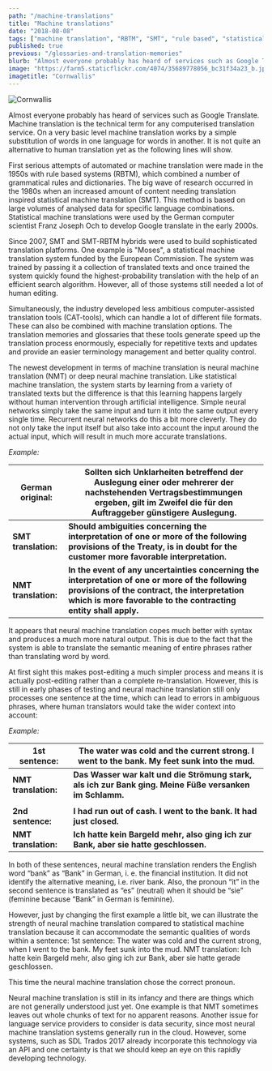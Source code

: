 ```yaml
---
path: "/machine-translations"
title: "Machine translations"
date: "2018-08-08"
tags: ["machine translation", "RBTM", "SMT", "rule based", "statistical machine translation"]
published: true
previous: "/glossaries-and-translation-memories"
blurb: "Almost everyone probably has heard of services such as Google Translate. Machine translation is the technical term for any computerised translation service."
image: "https://farm5.staticflickr.com/4074/35689778056_bc31f34a23_b.jpg"
imagetitle: "Cornwallis"
---
```

![Cornwallis](https://farm5.staticflickr.com/4074/35689778056_bc31f34a23_b.jpg)

Almost everyone probably has heard of services such as Google Translate. Machine translation is the technical term for any computerised translation service. On a very basic level machine translation works by a simple substitution of words in one language for words in another. It is not quite an alternative to human translation yet as the following lines will show.

First serious attempts of automated or machine translation were made in the 1950s with rule based systems (RBTM), which combined a number of grammatical rules and dictionaries. The big wave of research occurred in the 1980s when an increased amount of content needing translation inspired statistical machine translation (SMT). This method is based on large volumes of analysed data for specific language combinations. Statistical machine translations were used by the German computer scientist Franz Joseph Och to develop Google translate in the early 2000s.

Since 2007, SMT and SMT-RBTM hybrids were used to build sophisticated translation platforms. One example is "Moses", a statistical machine translation system funded by the European Commission. The system was trained by passing it a collection of translated texts and once trained the system quickly found the highest-probability translation with the help of an efficient search algorithm. However, all of those systems still needed a lot of human editing.

Simultaneously, the industry developed less ambitious computer-assisted translation tools (CAT-tools), which can handle a lot of different file formats. These can also be combined with machine translation options. The translation memories and glossaries that these tools generate speed up the translation process enormously, especially for repetitive texts and updates and provide an easier terminology management and better quality control. 

The newest development in terms of machine translation is neural machine translation (NMT) or deep neural machine translation. Like statistical machine translation, the system starts by learning from a variety of translated texts but the difference is that this learning happens largely without human intervention through artificial intelligence. Simple neural networks simply take the same input and turn it into the same output every single time. Recurrent neural networks do this a bit more cleverly. They do not only take the input itself but also take into account the input around the actual input, which will result in much more accurate translations.

_Example:_

|__German original:__ |Sollten sich Unklarheiten betreffend der Auslegung einer oder mehrerer der nachstehenden Vertragsbestimmungen ergeben, gilt im Zweifel die für den Auftraggeber günstigere Auslegung. 
|---|---|
|__SMT translation:__ |__Should ambiguities concerning the interpretation of one or more of the following provisions of the Treaty, is in doubt for the customer more favorable interpretation.__
|__NMT translation:__ |__In the event of any uncertainties concerning the interpretation of one or more of the following provisions of the contract, the interpretation which is more favorable to the contracting entity shall apply.__

It appears that neural machine translation copes much better with syntax and produces a much more natural output. This is due to the fact that the system is able to translate the semantic meaning of entire phrases rather than translating word by word.

At first sight this makes post-editing a much simpler process and means it is actually post-editing rather than a complete re-translation. However, this is still in early phases of testing and neural machine translation still only processes one sentence at the time, which can lead to errors in ambiguous phrases, where human translators would take the wider context into account:

_Example:_

|__1st sentence:__ |The water was cold and the current strong. I went to the bank. My feet sunk into the mud. 
|---|---|
|__NMT translation:__|__Das Wasser war kalt und die Strömung stark, als ich zur Bank ging. Meine Füße versanken im Schlamm.__
|||
|__2nd sentence:__ |__I had run out of cash. I went to the bank. It had just closed.__
|__NMT translation:__ |__Ich hatte kein Bargeld mehr, also ging ich zur Bank, aber sie hatte geschlossen.__

In both of these sentences, neural machine translation renders the English word “bank” as “Bank” in  German, i. e. the financial institution. It did not identify the alternative meaning, i.e. river bank. Also, the pronoun “it” in the second sentence is translated as “es” (neutral) when it should be “sie” (feminine because “Bank” in German is feminine).

However, just by changing the first example a little bit, we can illustrate the strength of neural machine translation compared to statistical machine translation because it can accommodate the semantic qualities of words within a sentence:
1st sentence: The water was cold and the current strong, when I went to the bank. My feet sunk into the mud. 
NMT translation: Ich hatte kein Bargeld mehr, also ging ich zur Bank, aber sie hatte gerade geschlossen.

This time the neural machine translation chose the correct pronoun.

Neural machine translation is still in its infancy and there are things which are not generally understood just yet. One example is that NMT sometimes leaves out whole chunks of text for no apparent reasons. Another issue for language service providers to consider is data security, since most neural machine translation systems generally run in the cloud. However, some systems, such as SDL Trados 2017 already incorporate this technology via an API and one certainty is that we should keep an eye on this rapidly developing technology.